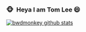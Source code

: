 ### :monkey_face:  &nbsp;Heya I am Tom Lee 😄

<!--
**bwdmonkey/bwdmonkey** is a ✨ _special_ ✨ repository because its `README.md` (this file) appears on your GitHub profile.

Here are some ideas to get you started:

- 🔭 I’m currently working on ...
- 🌱 I’m currently learning ...
- 👯 I’m looking to collaborate on ...
- 🤔 I’m looking for help with ...
- 💬 Ask me about ...
- 📫 How to reach me: ...
- 😄 Pronouns: ...
- ⚡ Fun fact: ...
-->

<a href="https://github.com/anuraghazra/github-readme-stats">
  <img align="center" src="https://github-readme-stats.vercel.app/api?username=bwdmonkey&show_icons=true&theme=radical&hide=contribs&show_icons=true&include_all_commits=true" alt="bwdmonkey github stats" />
</a>

